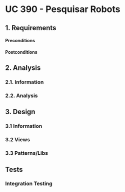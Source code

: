 # UC 390 - Pesquisar Robots

## 1. Requirements


#### Preconditions


#### Postconditions


## 2. Analysis

### 2.1. Information

### 2.2. Analysis

## 3. Design

### 3.1 Information

### 3.2 Views

### 3.3 Patterns/Libs

## Tests

### Integration Testing